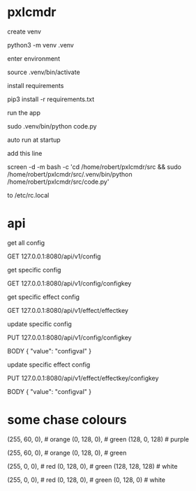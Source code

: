 # pxlcmdr

create venv

python3 -m venv .venv

enter environment

source .venv/bin/activate

install requirements

pip3 install -r requirements.txt

run the app

sudo .venv/bin/python code.py

auto run at startup

add this line

screen -d -m bash -c 'cd /home/robert/pxlcmdr/src && sudo /home/robert/pxlcmdr/src/.venv/bin/python /home/robert/pxlcmdr/src/code.py'

to /etc/rc.local

# api

get all config

GET 127.0.0.1:8080/api/v1/config

get specific config

GET 127.0.0.1:8080/api/v1/config/configkey

get specific effect config

GET 127.0.0.1:8080/api/v1/effect/effectkey

update specific config

PUT 127.0.0.1:8080/api/v1/config/configkey

BODY { "value": "configval" }

update specific effect config

PUT 127.0.0.1:8080/api/v1/effect/effectkey/configkey

BODY { "value": "configval" }

# some chase colours

 (255, 60, 0),   # orange
 (0, 128, 0),    # green
 (128, 0, 128)   # purple

 (255, 60, 0),   # orange
 (0, 128, 0),    # green

 (255, 0, 0),    # red
 (0, 128, 0),    # green
 (128, 128, 128) # white

 (255, 0, 0),    # red
 (0, 128, 0),    # green
 (0, 128, 0)     # white

